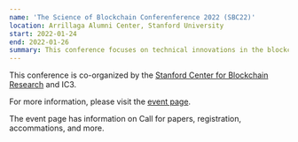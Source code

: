 ```yaml
---
name: 'The Science of Blockchain Conferenference 2022 (SBC22)'
location: Arrillaga Alumni Center, Stanford University
start: 2022-01-24
end: 2022-01-26
summary: This conference focuses on technical innovations in the blockchain ecosystem, and brings together researchers and practioners working in the space. We are interested in the application of cryptography, decentralized protocols, formal  methods, and empirical analysis, to improving the security and scalability of blockchain deployments. We aim to foster collaboration among practitioners and researchers working on blockchain protocol development, cryptography, distributed systems, secure computing, crypto-economics, and economic risk analysis.
---
```




This conference is co-organized by the <a href="http://cbr.stanford.edu">Stanford Center for Blockchain Research</a> and IC3.

For more information, please visit the <a href="https://cbr.stanford.edu/sbc22">event page</a>. 

The event page has information on Call for papers, registration, accommations, and more. 
